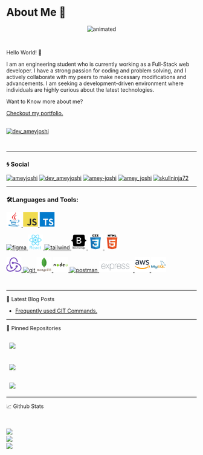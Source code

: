 # About Me 🚀
<!-- <p align="center"><img alt = "animated" src="https://github.com/dev-ameyjoshi/dev-ameyjoshi/blob/main/coding.gif" width="550" height="350"/></p> -->
<p align="center"><img alt = "animated" src="https://media.licdn.com/dms/image/D4D16AQFtsfjptHE73w/profile-displaybackgroundimage-shrink_350_1400/0/1680589235630?e=1692230400&v=beta&t=6MvvRDSd1TFmJ_C1u7KC6It_hjoxjjQRNFbrlhZXmrI" width="1500" height="250"/></p>

<br>

<p> Hello World! 👋</p>
<p>I am an engineering student who is currently working as a Full-Stack web developer. I have a strong passion for coding and problem solving, and I actively collaborate with my peers to make necessary modifications and advancements. I am seeking a development-driven environment where individuals are highly curious about the latest technologies.</p>
<p> Want to Know more about me?</p><a href = "https://dev-ameyjoshi.github.io/My-react-portfolio-master/">Checkout my portfolio.</a><br/>

<br>
<p align="left"> <a href="https://twitter.com/AmeyRJoshi" target="blank"><img src="https://img.shields.io/twitter/follow/dev_ameyjoshi?logo=twitter&style=for-the-badge" alt="dev_ameyjoshi" /></a> </p>
<br>
<hr>
<h3 align="left">🌀 Social </h3>
<a href="https://dev.to/ameyjoshi" target="blank"><img align="center" src="https://raw.githubusercontent.com/rahuldkjain/github-profile-readme-generator/master/src/images/icons/Social/devto.svg" alt="ameyjoshi" height="30" width="40" /></a>
<a href="https://twitter.com/AmeyRJoshi" target="blank"><img align="center" src="https://raw.githubusercontent.com/rahuldkjain/github-profile-readme-generator/master/src/images/icons/Social/twitter.svg" alt="dev_ameyjoshi" height="30" width="40" /></a>
<a href="https://www.linkedin.com/in/amey-joshi-a72bb6136/" target="blank"><img align="center" src="https://raw.githubusercontent.com/rahuldkjain/github-profile-readme-generator/master/src/images/icons/Social/linked-in-alt.svg" alt="amey-joshi" height="30" width="40" /></a>
<a href="https://codeforces.com/profile/amey_joshi" target="blank"><img align="center" src="https://raw.githubusercontent.com/rahuldkjain/github-profile-readme-generator/master/src/images/icons/Social/codeforces.svg" alt="amey_joshi" height="30" width="40" /></a>
<a href="https://www.leetcode.com/skullninja72" target="blank"><img align="center" src="https://raw.githubusercontent.com/rahuldkjain/github-profile-readme-generator/master/src/images/icons/Social/leet-code.svg" alt="skullninja72" height="30" width="40" /></a>
<br>
<hr>
<h3 align="left">🛠️Languages and Tools:</h3>
<p align="left">
<a href="https://www.java.com" target="_blank" rel="noreferrer"> <img src="https://raw.githubusercontent.com/devicons/devicon/master/icons/java/java-original.svg" alt="java" width="40" height="40"/> </a> 
<a href="https://developer.mozilla.org/en-US/docs/Web/JavaScript" target="_blank"> <img src="https://raw.githubusercontent.com/devicons/devicon/master/icons/javascript/javascript-original.svg" alt="javascript" width="40" height="40"/> </a> 
<a href="https://www.typescriptlang.org/" target="_blank"> <img src="https://raw.githubusercontent.com/devicons/devicon/master/icons/typescript/typescript-original.svg" alt="typescript" width="40" height="40"/> </a>
<br>
<br>
<a href="https://www.figma.com/" target="_blank" rel="noreferrer"> <img src="https://www.vectorlogo.zone/logos/figma/figma-icon.svg" alt="figma" width="40" height="40"/> </a> 
<a href="https://reactjs.org/" target="_blank"> <img src="https://raw.githubusercontent.com/devicons/devicon/master/icons/react/react-original-wordmark.svg" alt="react" width="40" height="40"/> </a>
<a href="https://tailwindcss.com/" target="_blank"> <img src="https://www.vectorlogo.zone/logos/tailwindcss/tailwindcss-icon.svg" alt="tailwind" width="40" height="40"/> </a> 
<a href="https://getbootstrap.com" target="_blank" rel="noreferrer"> <img src="https://raw.githubusercontent.com/devicons/devicon/master/icons/bootstrap/bootstrap-plain-wordmark.svg" alt="bootstrap" width="40" height="40"/> </a>
<a href="https://www.w3schools.com/css/" target="_blank"> <img src="https://raw.githubusercontent.com/devicons/devicon/master/icons/css3/css3-original-wordmark.svg" alt="css3" width="40" height="40"/> </a>
<a href="https://www.w3.org/html/" target="_blank"> <img src="https://raw.githubusercontent.com/devicons/devicon/master/icons/html5/html5-original-wordmark.svg" alt="html5" width="40" height="40"/> </a>
<br>
<br>
<a href="https://redux.js.org" target="_blank" rel="noreferrer"> <img src="https://raw.githubusercontent.com/devicons/devicon/master/icons/redux/redux-original.svg" alt="redux" width="40" height="40"/> </a>
<a href="https://git-scm.com/" target="_blank"> <img src="https://www.vectorlogo.zone/logos/git-scm/git-scm-icon.svg" alt="git" width="40" height="40"/> </a> 
 <a href="https://www.mongodb.com/" target="_blank" rel="noreferrer"> <img src="https://raw.githubusercontent.com/devicons/devicon/master/icons/mongodb/mongodb-original-wordmark.svg" alt="mongodb" width="40" height="40"/> </a>
<a href="https://nodejs.org" target="_blank"> <img src="https://raw.githubusercontent.com/devicons/devicon/master/icons/nodejs/nodejs-original-wordmark.svg" alt="nodejs" width="40" height="40"/> </a> 
 <a href="https://postman.com" target="_blank"> <img src="https://www.vectorlogo.zone/logos/getpostman/getpostman-icon.svg" alt="postman" width="40" height="40"/> </a>
 <a href="https://expressjs.com" target="_blank" rel="noreferrer"> <img src="https://github.com/standard/standard/blob/master/docs/logos/express.png" width="90" height="30"/> </a>
 <a href="https://aws.amazon.com" target="_blank" rel="noreferrer"> <img src="https://raw.githubusercontent.com/devicons/devicon/master/icons/amazonwebservices/amazonwebservices-original-wordmark.svg" alt="aws" width="40" height="40"/> </a>
 <a href="https://www.mysql.com/" target="_blank" rel="noreferrer"> <img src="https://raw.githubusercontent.com/devicons/devicon/master/icons/mysql/mysql-original-wordmark.svg" alt="mysql" width="40" height="40"/> </a>

 
</p>
<br>




<hr>

📩 Latest Blog Posts 
 
<!-- BLOG-POST-LIST:START -->
- [Frequently used GIT Commands.](https://dev.to/ameyjoshi/frequently-used-git-commands-5c83)
<!-- BLOG-POST-LIST:END -->





<hr>

📌 Pinned Repositories <br>

<a href="https://github.com/dev-ameyjoshi/Budget-App">
  <img align="center" style="margin:1rem 0.5rem" src="https://github-readme-stats-sigma-five.vercel.app/api/pin/?username=dev-ameyjoshi&show_icons=true&theme=react&repo=Budget-App&title_color=ffffff&text_color=c9cacc&icon_color=4AB197&bg_color=1A2B34" />
</a>
<br>
<br>

<a href="https://github.com/dev-ameyjoshi/Registration-Form-website">
  <img align="center" style="margin:0.5rem" src="https://github-readme-stats-sigma-five.vercel.app/api/pin/?username=dev-ameyjoshi&show_icons=true&theme=react&repo=Registration-Form-website&text_color=c9cacc&icon_color=4AB197&bg_color=1A2B34" />
</a>
<br>
<br>
<a href="https://github.com/dev-ameyjoshi/cash-register-program">
  <img align="center" style="margin:0.5rem" src="https://github-readme-stats-sigma-five.vercel.app/api/pin/?username=dev-ameyjoshi&show_icons=true&theme=react&repo=cash-register-program&title_color=ffffff&text_color=c9cacc&icon_color=4AB197&bg_color=1A2B34" />
</a>
<hr>

📈 Github Stats


<br>

![](https://github-readme-stats.vercel.app/api?username=dev-ameyjoshi&theme=react&hide_border=false&include_all_commits=true&count_private=true)<br/>
![](https://github-readme-streak-stats.herokuapp.com/?user=dev-ameyjoshi&theme=react&hide_border=false)<br/>
![](https://github-readme-stats.vercel.app/api/top-langs/?username=dev-ameyjoshi&theme=react&hide_border=false&include_all_commits=true&count_private=true&layout=compact)






 
